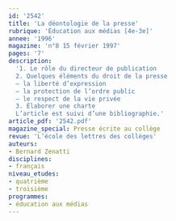 ```yaml
---
id: '2542'
title: 'La déontologie de la presse'
rubrique: 'Éducation aux médias [4e-3e]'
annee: '1996'
magazine: 'n°8 15 février 1997'
pages: '7'
description: 
  '1. Le rôle du directeur de publication
  2. Quelques éléments du droit de la presse
  – la liberté d’expression
  – la protection de l’ordre public
  – le respect de la vie privée
  3. Élaborer une charte
  L’article est suivi d’une bibliographie.'
article_pdf: '2542.pdf'
magazine_special: Presse écrite au collège
revue: 'L’école des lettres des collèges'
auteurs:
- Bernard Zenatti
disciplines:
- français
niveau_etudes:
- quatrième
- troisième
programmes:
- éducation aux médias
---
```

